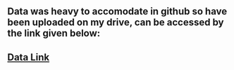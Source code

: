 ## Data was heavy to accomodate in github so have been uploaded on my drive, can be accessed by the link given below: 

## [Data Link]([./path_to_image/Dashboard.png](https://docs.google.com/spreadsheets/d/1-BNShgFWRVWictZHgGFtubfcA_F2XkXKkZdsWfBa_og/edit?usp=sharing))
